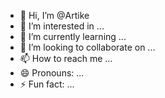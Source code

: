- 👋 Hi, I’m @Artike
- 👀 I’m interested in ...
- 🌱 I’m currently learning ...
- 💞️ I’m looking to collaborate on ...
- 📫 How to reach me ...
- 😄 Pronouns: ...
- ⚡ Fun fact: ...

<!---
Artike/Artike is a ✨ special ✨ repository because its `README.md` (this file) appears on your GitHub profile.
You can click the Preview link to take a look at your changes.
--->

